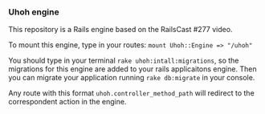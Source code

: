 ### Uhoh engine  

This repository is a Rails engine based on the RailsCast #277 video.

To mount this engine, type in your routes: 
`mount Uhoh::Engine => "/uhoh"`  

You should type in your terminal `rake uhoh:intall:migrations`, so the migrations for this engine are added to your rails applicaitons engine. Then you can migrate your application running `rake db:migrate` in your console.  

Any route with this format `uhoh.controller_method_path` will redirect to the correspondent action in the engine. 
